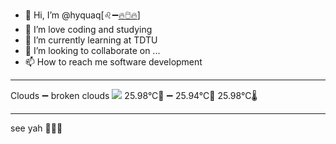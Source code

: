 - 👋 Hi, I’m @hyquaq[♌➖[🔥🖱️🔥](https://hyquaq.github.io/hyquaq/index.html)]
- 👀 I’m love coding and studying
- 🌱 I’m currently learning at TDTU
- 💞️ I’m looking to collaborate on ...
- 📫 How to reach me software development
- ---
Clouds ➖ broken clouds
![](http://openweathermap.org/img/wn/04d.png)
 25.98°C🥰 ➖ 25.94°C🧊  25.98°C🌡️
- ---
see yah 👋👋👋
